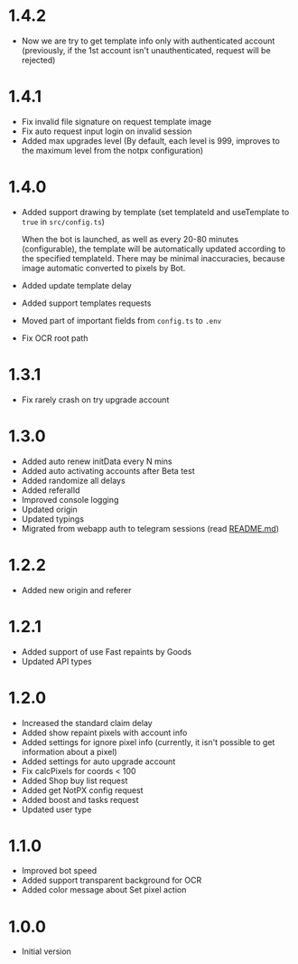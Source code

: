 # 1.4.2

- Now we are try to get template info only with authenticated account (previously, if the 1st account isn't unauthenticated, request will be rejected)

# 1.4.1

- Fix invalid file signature on request template image
- Fix auto request input login on invalid session
- Added max upgrades level (By default, each level is 999, improves to the maximum level from the notpx configuration)

# 1.4.0

- Added support drawing by template (set templateId and useTemplate to `true` in `src/config.ts`)

  When the bot is launched, as well as every 20-80 minutes (configurable), the template will be automatically updated according to the specified templateId. There may be minimal inaccuracies, because image automatic converted to pixels by Bot.

- Added update template delay
- Added support templates requests
- Moved part of important fields from `config.ts` to `.env`
- Fix OCR root path

# 1.3.1

- Fix rarely crash on try upgrade account

# 1.3.0

- Added auto renew initData every N mins
- Added auto activating accounts after Beta test
- Added randomize all delays
- Added referalId
- Improved console logging
- Updated origin
- Updated typings
- Migrated from webapp auth to telegram sessions (read [README.md](README.md))

# 1.2.2

- Added new origin and referer

# 1.2.1

- Added support of use Fast repaints by Goods
- Updated API types

# 1.2.0

- Increased the standard claim delay
- Added show repaint pixels with account info
- Added settings for ignore pixel info (currently, it isn't possible to get information about a pixel)
- Added settings for auto upgrade account
- Fix calcPixels for coords < 100
- Added Shop buy list request
- Added get NotPX config request
- Added boost and tasks request
- Updated user type

# 1.1.0

- Improved bot speed
- Added support transparent background for OCR
- Added color message about Set pixel action

# 1.0.0

- Initial version
